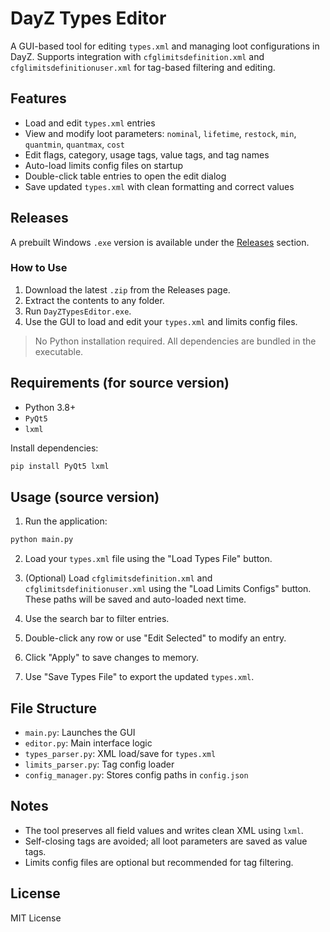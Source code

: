 # DayZ Types Editor

A GUI-based tool for editing `types.xml` and managing loot configurations in DayZ. Supports integration with `cfglimitsdefinition.xml` and `cfglimitsdefinitionuser.xml` for tag-based filtering and editing.

## Features

- Load and edit `types.xml` entries
- View and modify loot parameters: `nominal`, `lifetime`, `restock`, `min`, `quantmin`, `quantmax`, `cost`
- Edit flags, category, usage tags, value tags, and tag names
- Auto-load limits config files on startup
- Double-click table entries to open the edit dialog
- Save updated `types.xml` with clean formatting and correct values

## Releases

A prebuilt Windows `.exe` version is available under the [Releases](https://github.com/Snow811/Dayz_Types_Editor/releases) section.

### How to Use

1. Download the latest `.zip` from the Releases page.
2. Extract the contents to any folder.
3. Run `DayZTypesEditor.exe`.
4. Use the GUI to load and edit your `types.xml` and limits config files.

> No Python installation required. All dependencies are bundled in the executable.

## Requirements (for source version)

- Python 3.8+
- `PyQt5`
- `lxml`

Install dependencies:

```bash
pip install PyQt5 lxml
```

## Usage (source version)

1. Run the application:

```bash
python main.py
```

2. Load your `types.xml` file using the "Load Types File" button.

3. (Optional) Load `cfglimitsdefinition.xml` and `cfglimitsdefinitionuser.xml` using the "Load Limits Configs" button. These paths will be saved and auto-loaded next time.

4. Use the search bar to filter entries.

5. Double-click any row or use "Edit Selected" to modify an entry.

6. Click "Apply" to save changes to memory.

7. Use "Save Types File" to export the updated `types.xml`.

## File Structure

- `main.py`: Launches the GUI
- `editor.py`: Main interface logic
- `types_parser.py`: XML load/save for `types.xml`
- `limits_parser.py`: Tag config loader
- `config_manager.py`: Stores config paths in `config.json`

## Notes

- The tool preserves all field values and writes clean XML using `lxml`.
- Self-closing tags are avoided; all loot parameters are saved as value tags.
- Limits config files are optional but recommended for tag filtering.

## License

MIT License
